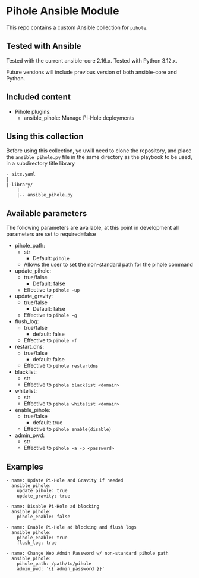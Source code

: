 # Pihole Ansible Module

This repo contains a custom Ansible collection for `pihole`.

## Tested with Ansible
Tested with the current ansible-core 2.16.x.
Tested with Python 3.12.x. 

Future versions will include previous version of both ansible-core and Python.

## Included content
* Pihole plugins:
    - ansible_pihole: Manage Pi-Hole deployments

## Using this collection

Before using this collection, yo uwill need to clone the repository, and place the `ansible_pihole.py` file in the same directory
as the playbook to be used, in a subdirectory title library

```
- site.yaml
|
|-library/
    |
    |-- ansible_pihole.py
```

## Available parameters

The following parameters are available, at this point in development all parameters are set to required=false

* pihole_path:
    - str
        - Default: `pihole`
    - Allows the user to set the non-standard path for the pihole command
* update_pihole:
    - true/false
        - Default: false
    - Effective to `pihole -up`
* update_gravity:
    - true/false
        - Default: false
    - Effective to `pihole -g`
* flush_log:
    - true/false
        - default: false
    - Effective to `pihole -f`
* restart_dns:
    - true/false
        - default: false
    - Effective to `pihole restartdns`
* blacklist:
    - str
    - Effective to `pihole blacklist <domain>`
* whitelist:
    - str
    - Effective to `pihole whitelist <domain>`
* enable_pihole:
    - true/false
        - default: true
    - Effective to `pihole enable(disable)`
* admin_pwd:
    - str
    - Effective to `pihole -a -p <password>`

## Examples

```
- name: Update Pi-Hole and Gravity if needed
  ansible_pihole:
    update_pihole: true
    update_gravity: true
```

```
- name: Disable Pi-Hole ad blocking
  ansible_pihole:
    pihole_enable: false
```

```
- name: Enable Pi-Hole ad blocking and flush logs
  ansible_pihole:
    pihole_enable: true
    flush_log: true
```

```
- name: Change Web Admin Password w/ non-standard pihole path
  ansible_pihole:
    pihole_path: /path/to/pihole
    admin_pwd: '{{ admin_password }}'
```